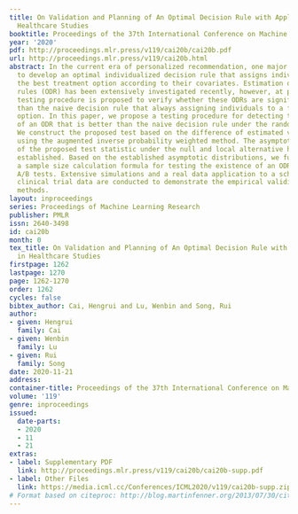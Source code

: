 ```yaml
---
title: On Validation and Planning of An Optimal Decision Rule with Application in
  Healthcare Studies
booktitle: Proceedings of the 37th International Conference on Machine Learning
year: '2020'
pdf: http://proceedings.mlr.press/v119/cai20b/cai20b.pdf
url: http://proceedings.mlr.press/v119/cai20b.html
abstract: In the current era of personalized recommendation, one major interest is
  to develop an optimal individualized decision rule that assigns individuals with
  the best treatment option according to their covariates. Estimation of optimal decision
  rules (ODR) has been extensively investigated recently, however, at present, no
  testing procedure is proposed to verify whether these ODRs are significantly better
  than the naive decision rule that always assigning individuals to a fixed treatment
  option. In this paper, we propose a testing procedure for detecting the existence
  of an ODR that is better than the naive decision rule under the randomized trials.
  We construct the proposed test based on the difference of estimated value functions
  using the augmented inverse probability weighted method. The asymptotic distributions
  of the proposed test statistic under the null and local alternative hypotheses are
  established. Based on the established asymptotic distributions, we further develop
  a sample size calculation formula for testing the existence of an ODR in designing
  A/B tests. Extensive simulations and a real data application to a schizophrenia
  clinical trial data are conducted to demonstrate the empirical validity of the proposed
  methods.
layout: inproceedings
series: Proceedings of Machine Learning Research
publisher: PMLR
issn: 2640-3498
id: cai20b
month: 0
tex_title: On Validation and Planning of An Optimal Decision Rule with Application
  in Healthcare Studies
firstpage: 1262
lastpage: 1270
page: 1262-1270
order: 1262
cycles: false
bibtex_author: Cai, Hengrui and Lu, Wenbin and Song, Rui
author:
- given: Hengrui
  family: Cai
- given: Wenbin
  family: Lu
- given: Rui
  family: Song
date: 2020-11-21
address: 
container-title: Proceedings of the 37th International Conference on Machine Learning
volume: '119'
genre: inproceedings
issued:
  date-parts:
  - 2020
  - 11
  - 21
extras:
- label: Supplementary PDF
  link: http://proceedings.mlr.press/v119/cai20b/cai20b-supp.pdf
- label: Other Files
  link: https://media.icml.cc/Conferences/ICML2020/v119/cai20b-supp.zip
# Format based on citeproc: http://blog.martinfenner.org/2013/07/30/citeproc-yaml-for-bibliographies/
---
```

